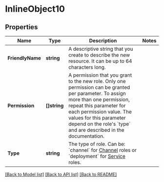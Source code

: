 # InlineObject10

## Properties

Name | Type | Description | Notes
------------ | ------------- | ------------- | -------------
**FriendlyName** | **string** | A descriptive string that you create to describe the new resource. It can be up to 64 characters long. | 
**Permission** | **[]string** | A permission that you grant to the new role. Only one permission can be granted per parameter. To assign more than one permission, repeat this parameter for each permission value. The values for this parameter depend on the role&#39;s &#x60;type&#x60; and are described in the documentation. | 
**Type** | **string** | The type of role. Can be: &#x60;channel&#x60; for [Channel](https://www.twilio.com/docs/chat/api/channels) roles or &#x60;deployment&#x60; for [Service](https://www.twilio.com/docs/chat/api/services) roles. | 

[[Back to Model list]](../README.md#documentation-for-models) [[Back to API list]](../README.md#documentation-for-api-endpoints) [[Back to README]](../README.md)


